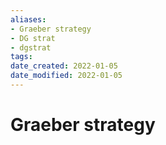 ```yaml
---
aliases: 
- Graeber strategy
- DG strat
- dgstrat
tags: 
date_created: 2022-01-05
date_modified: 2022-01-05
---
```


# Graeber strategy
